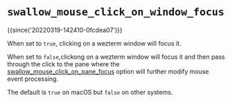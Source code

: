 # `swallow_mouse_click_on_window_focus`

{{since('20220319-142410-0fcdea07')}}

When set to `true`, clicking on a wezterm window will focus it.

When set to `false`,clickong on a wezterm window will focus it and then pass
through the click to the pane where the
[swallow_mouse_click_on_pane_focus](swallow_mouse_click_on_pane_focus.md)
option will further modify mouse event processing.

The default is `true` on macOS but `false` on other systems.

